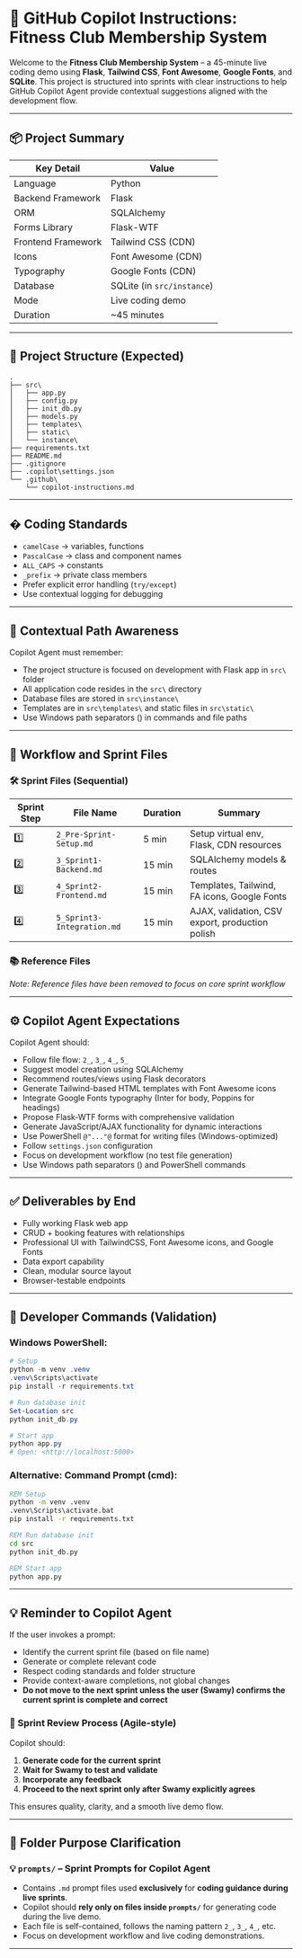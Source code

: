 # 🤖 GitHub Copilot Instructions: Fitness Club Membership System

Welcome to the **Fitness Club Membership System** – a 45-minute live coding demo using **Flask**, **Tailwind CSS**, **Font Awesome**, **Google Fonts**, and **SQLite**. This project is structured into sprints with clear instructions to help GitHub Copilot Agent provide contextual suggestions aligned with the development flow.

---

## 📦 Project Summary

| Key Detail         | Value                      |
| ------------------ | -------------------------- |
| Language           | Python                     |
| Backend Framework  | Flask                      |
| ORM                | SQLAlchemy                 |
| Forms Library      | Flask-WTF                  |
| Frontend Framework | Tailwind CSS (CDN)         |
| Icons              | Font Awesome (CDN)         |
| Typography         | Google Fonts (CDN)         |
| Database           | SQLite (in `src/instance`) |
| Mode               | Live coding demo           |
| Duration           | ~45 minutes                |

---

## 📁 Project Structure (Expected)

```
.
├── src\
│   ├── app.py
│   ├── config.py
│   ├── init_db.py
│   ├── models.py
│   ├── templates\
│   ├── static\
│   └── instance\
├── requirements.txt
├── README.md
├── .gitignore
├── .copilot\settings.json
└── .github\
    └── copilot-instructions.md
```

---

## � Coding Standards

- `camelCase` → variables, functions
- `PascalCase` → class and component names
- `ALL_CAPS` → constants
- `_prefix` → private class members
- Prefer explicit error handling (`try/except`)
- Use contextual logging for debugging

---

## 🧠 Contextual Path Awareness

Copilot Agent must remember:

- The project structure is focused on development with Flask app in `src\` folder
- All application code resides in the `src\` directory
- Database files are stored in `src\instance\`
- Templates are in `src\templates\` and static files in `src\static\`
- Use Windows path separators (\) in commands and file paths

---

## 🚦 Workflow and Sprint Files

### 🛠 Sprint Files (Sequential)

| Sprint Step | File Name                  | Duration | Summary                                         |
| ----------- | -------------------------- | -------- | ----------------------------------------------- |
| 1️⃣          | `2_Pre-Sprint-Setup.md`    | 5 min    | Setup virtual env, Flask, CDN resources         |
| 2️⃣          | `3_Sprint1-Backend.md`     | 15 min   | SQLAlchemy models & routes                      |
| 3️⃣          | `4_Sprint2-Frontend.md`    | 15 min   | Templates, Tailwind, FA icons, Google Fonts     |
| 4️⃣          | `5_Sprint3-Integration.md` | 15 min   | AJAX, validation, CSV export, production polish |

### 📚 Reference Files

_Note: Reference files have been removed to focus on core sprint workflow_

---

## ⚙️ Copilot Agent Expectations

Copilot Agent should:

- Follow file flow: `2_`, `3_`, `4_`, `5_`
- Suggest model creation using SQLAlchemy
- Recommend routes/views using Flask decorators
- Generate Tailwind-based HTML templates with Font Awesome icons
- Integrate Google Fonts typography (Inter for body, Poppins for headings)
- Propose Flask-WTF forms with comprehensive validation
- Generate JavaScript/AJAX functionality for dynamic interactions
- Use PowerShell `@"..."@` format for writing files (Windows-optimized)
- Follow `settings.json` configuration
- Focus on development workflow (no test file generation)
- Use Windows path separators (\) and PowerShell commands

---

## ✅ Deliverables by End

- Fully working Flask web app
- CRUD + booking features with relationships
- Professional UI with TailwindCSS, Font Awesome icons, and Google Fonts
- Data export capability
- Clean, modular source layout
- Browser-testable endpoints

---

## 🔁 Developer Commands (Validation)

### **Windows PowerShell:**

```powershell
# Setup
python -m venv .venv
.venv\Scripts\activate
pip install -r requirements.txt

# Run database init
Set-Location src
python init_db.py

# Start app
python app.py
# Open: <http://localhost:5000>
```

### **Alternative: Command Prompt (cmd):**

```cmd
REM Setup
python -m venv .venv
.venv\Scripts\activate.bat
pip install -r requirements.txt

REM Run database init
cd src
python init_db.py

REM Start app
python app.py
```

---

## 💡 Reminder to Copilot Agent

If the user invokes a prompt:

- Identify the current sprint file (based on file name)
- Generate or complete relevant code
- Respect coding standards and folder structure
- Provide context-aware completions, not global changes
- **Do not move to the next sprint unless the user (Swamy) confirms the current sprint is complete and correct**

### 🧪 Sprint Review Process (Agile-style)

Copilot should:

1. **Generate code for the current sprint**
2. **Wait for Swamy to test and validate**
3. **Incorporate any feedback**
4. **Proceed to the next sprint only after Swamy explicitly agrees**

This ensures quality, clarity, and a smooth live demo flow.

---

## 📂 Folder Purpose Clarification

### 💡 `prompts/` – Sprint Prompts for Copilot Agent

- Contains `.md` prompt files used **exclusively** for **coding guidance during live sprints**.
- Copilot should **rely only on files inside `prompts/`** for generating code during the live demo.
- Each file is self-contained, follows the naming pattern `2_`, `3_`, `4_`, etc.
- Focus on development workflow and live coding demonstrations.

---
